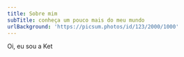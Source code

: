 ```yaml
---
title: Sobre mim
subTitle: conheça um pouco mais do meu mundo
urlBackground: 'https://picsum.photos/id/123/2000/1000'
---
```


Oi, eu sou a Ket
